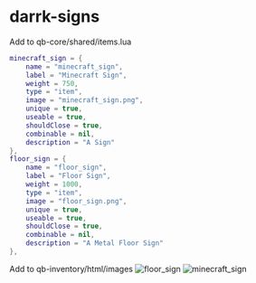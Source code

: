 # darrk-signs

Add to qb-core/shared/items.lua
```lua
minecraft_sign = {
    name = "minecraft_sign",
    label = "Minecraft Sign",
    weight = 750,
    type = "item",
    image = "minecraft_sign.png",
    unique = true,
    useable = true,
    shouldClose = true,
    combinable = nil,
    description = "A Sign"
},
floor_sign = {
    name = "floor_sign",
    label = "Floor Sign",
    weight = 1000,
    type = "item",
    image = "floor_sign.png",
    unique = true,
    useable = true,
    shouldClose = true,
    combinable = nil,
    description = "A Metal Floor Sign"
},
```

Add to qb-inventory/html/images
![floor_sign](https://github.com/Darr0k/darrk-signs/assets/96451713/d6cadd30-19ee-401b-bfb4-101644c3157d)
![minecraft_sign](https://github.com/Darr0k/darrk-signs/assets/96451713/24b05778-dd39-40b1-855c-00129a650839)
